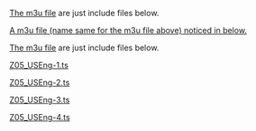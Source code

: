 [The m3u file](https://www.nintendo.co.jp/pikpiksecret/movie/pikmin3_Zmovie_USEng/Z05_USEng/Z05_USEng.m3u8) are just include files below.

[A m3u file (name same for the m3u file above) noticed in below.](https://www.nintendo.co.jp/pikpiksecret/movie/pikmin3_Zmovie_USEng/Z05_USEng/Z05_USEng/Z05_USEng.m3u8)

[The m3u file](https://www.nintendo.co.jp/pikpiksecret/movie/pikmin3_Zmovie_USEng/Z05_USEng/Z05_USEng/Z05_USEng.m3u8) are just include files below.

[Z05_USEng-1.ts](https://www.nintendo.co.jp/pikpiksecret/movie/pikmin3_Zmovie_USEng/Z05_USEng/Z05_UsEng/Z05_USEng-1.ts)

[Z05_USEng-2.ts](https://www.nintendo.co.jp/pikpiksecret/movie/pikmin3_Zmovie_USEng/Z05_USEng/Z05_USEng/Z05_USEng-2.ts)

[Z05_USEng-3.ts](https://www.nintendo.co.jp/pikpiksecret/movie/pikmin3_Zmovie_USEng/Z05_USEng/Z05_USEng/Z05_USEng-3.ts)

[Z05_USEng-4.ts](https://www.nintendo.co.jp/pikpiksecret/movie/pikmin3_Zmovie_USEng/Z05_USEng/Z05_USEng/Z05_USEng-4.ts)
